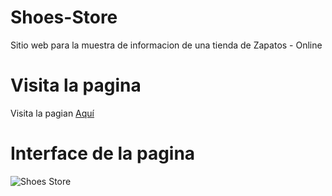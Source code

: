 # Shoes-Store
Sitio web para la muestra de informacion de una tienda de Zapatos - Online

# Visita la pagina 

Visita la pagian [Aquí](https://shoes-store-brandon-github.vercel.app/)
# Interface de la pagina
![Shoes Store](https://user-images.githubusercontent.com/71775908/137001907-48c79115-e652-4dc4-909a-648ee2b5f4fb.png)

